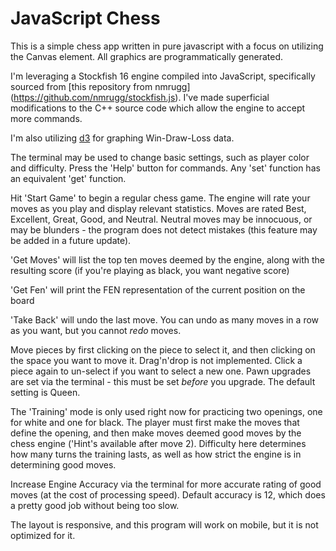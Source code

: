 # JavaScript Chess

This is a simple chess app written in pure javascript with a focus on utilizing the Canvas element. All graphics are programmatically generated. 

I'm leveraging a Stockfish 16 engine compiled into JavaScript, specifically sourced from [this repository from nmrugg] (https://github.com/nmrugg/stockfish.js). I've made superficial modifications to the C++ source code which allow the engine to accept more commands. 

I'm also utilizing [d3](https://github.com/d3/d3) for graphing Win-Draw-Loss data. 

The terminal may be used to change basic settings, such as player color and difficulty. Press the 'Help' button for commands. Any 'set' function has an equivalent 'get' function.

Hit 'Start Game' to begin a regular chess game. The engine will rate your moves as you play and display relevant statistics. Moves are rated Best, Excellent, Great, Good, and Neutral. Neutral moves may be innocuous, or may be blunders - the program does not detect mistakes (this feature may be added in a future update).

'Get Moves' will list the top ten moves deemed by the engine, along with the resulting score (if you're playing as black, you want negative score)

'Get Fen' will print the FEN representation of the current position on the board

'Take Back' will undo the last move. You can undo as many moves in a row as you want, but you cannot _redo_ moves.

Move pieces by first clicking on the piece to select it, and then clicking on the space you want to move it. Drag'n'drop is not implemented. Click a piece again to un-select if you want to select a new one. Pawn upgrades are set via the terminal - this must be set _before_ you upgrade. The default setting is Queen.   

The 'Training' mode is only used right now for practicing two openings, one for white and one for black. The player must first make the moves that define the opening, and then make moves deemed good moves by the chess engine ('Hint's available after move 2). Difficulty here determines how many turns the training lasts, as well as how strict the engine is in determining good moves. 

Increase Engine Accuracy via the terminal for more accurate rating of good moves (at the cost of processing speed). Default accuracy is 12, which does a pretty good job without being too slow. 

The layout is responsive, and this program will work on mobile, but it is not optimized for it. 